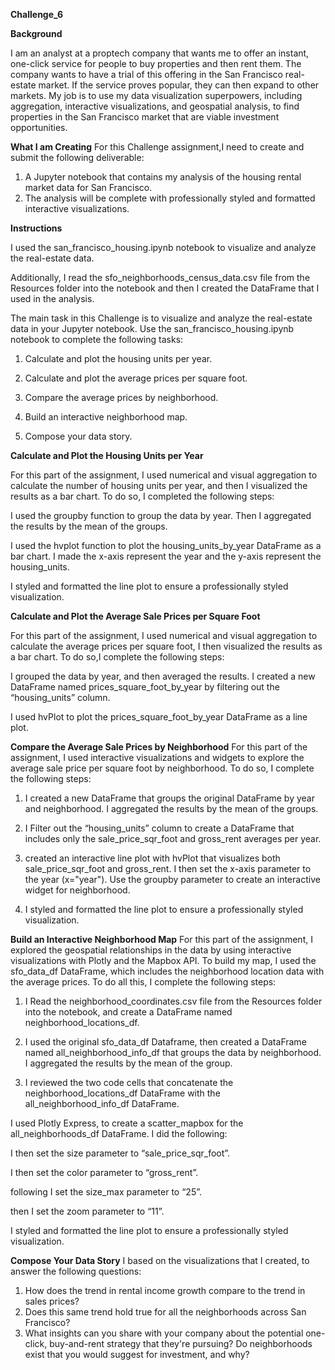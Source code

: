 **Challenge_6**


**Background**

I am an analyst at a proptech company that wants me to offer an instant, one-click service for people to buy properties and then rent them. The company wants to have a trial of this offering in the San Francisco real-estate market. If the service proves popular, they can then expand to other markets.
My job is to use my data visualization superpowers, including aggregation, interactive visualizations, and geospatial analysis, to find properties in the San Francisco market that are viable investment opportunities.

**What I am Creating**
For this Challenge assignment,I need to create and submit the following deliverable:

1. A Jupyter notebook that contains my analysis of the housing rental market data for San Francisco. 
2. The analysis will be complete with professionally styled and formatted interactive visualizations.


**Instructions**

I used the san_francisco_housing.ipynb notebook to visualize and analyze the real-estate data.

Additionally, I read the sfo_neighborhoods_census_data.csv file from the Resources folder into the notebook and then I created the DataFrame that I used in the analysis.

The main task in this Challenge is to visualize and analyze the real-estate data in your Jupyter notebook. Use the san_francisco_housing.ipynb notebook to complete the following tasks:

1. Calculate and plot the housing units per year.

2. Calculate and plot the average prices per square foot.

3. Compare the average prices by neighborhood.

4. Build an interactive neighborhood map.

5. Compose your data story.

**Calculate and Plot the Housing Units per Year**


For this part of the assignment, I used numerical and visual aggregation to calculate the number of housing units per year, and then I visualized the results as a bar chart. To do so, I completed the following steps:

I used the groupby function to group the data by year. Then I aggregated the results by the mean of the groups.

I used the hvplot function to plot the housing_units_by_year DataFrame as a bar chart. I made the x-axis represent the year and the y-axis represent the housing_units.

I styled and formatted the line plot to ensure a professionally styled visualization.


**Calculate and Plot the Average Sale Prices per Square Foot**

For this part of the assignment, I used numerical and visual aggregation to calculate the average prices per square foot, I then visualized the results as a bar chart. To do so,I complete the following steps:

I grouped the data by year, and then averaged the results. 
I created a new DataFrame named prices_square_foot_by_year by filtering out the “housing_units” column. 

I used hvPlot to plot the prices_square_foot_by_year DataFrame as a line plot.

**Compare the Average Sale Prices by Neighborhood**
For this part of the assignment, I used interactive visualizations and widgets to explore the average sale price per square foot by neighborhood. To do so, I complete the following steps:

1. I created a new DataFrame that groups the original DataFrame by year and neighborhood. I aggregated the results by the mean of the groups.

2. I Filter out the “housing_units” column to create a DataFrame that includes only the sale_price_sqr_foot and gross_rent averages per year.

3. created an interactive line plot with hvPlot that visualizes both sale_price_sqr_foot and gross_rent. I then set the x-axis parameter to the year (x="year"). Use the groupby parameter to create an interactive widget for neighborhood.

4. I styled and formatted the line plot to ensure a professionally styled visualization.


**Build an Interactive Neighborhood Map**
For this part of the assignment, I explored the geospatial relationships in the data by using interactive visualizations with Plotly and the Mapbox API. To build my map, I used the sfo_data_df DataFrame, which includes the neighborhood location data with the average prices. To do all this, I complete the following steps:

1. I Read the neighborhood_coordinates.csv file from the Resources folder into the notebook, and create a DataFrame named neighborhood_locations_df. 

2. I used the original sfo_data_df Dataframe, then created a DataFrame named all_neighborhood_info_df that groups the data by neighborhood. I aggregated the results by the mean of the group.

3. I reviewed the two code cells that concatenate the neighborhood_locations_df DataFrame with the all_neighborhood_info_df DataFrame.

I used Plotly Express, to create a scatter_mapbox for the all_neighborhoods_df DataFrame. I did the following:

I then set the size parameter to “sale_price_sqr_foot”.

I then set the color parameter to “gross_rent”.

following I set the size_max parameter to “25”.

then I set the zoom parameter to “11”.

I styled and formatted the line plot to ensure a professionally styled visualization.

**Compose Your Data Story**
I based on the visualizations that I created, to answer the following questions:

1. How does the trend in rental income growth compare to the trend in sales prices? 
2. Does this same trend hold true for all the neighborhoods across San Francisco?
3. What insights can you share with your company about the potential one-click, buy-and-rent strategy that they're pursuing? Do neighborhoods exist that you        would suggest for investment, and why?
